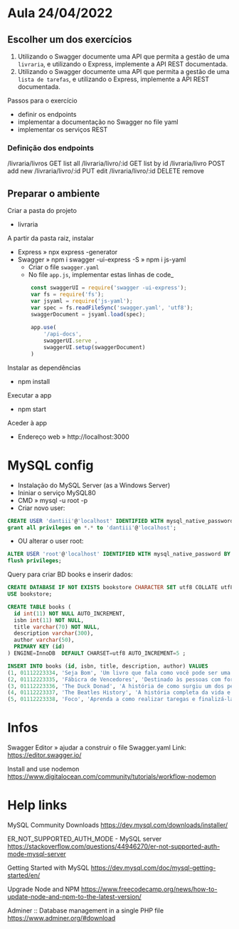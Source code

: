 # Aula 24/04/2022

## Escolher um dos exercícios

01. Utilizando o Swagger documente uma API que permita a gestão de uma `livraria`, e utilizando o Express, implemente a API REST documentada.
02. Utilizando o Swagger documente uma API que permita a gestão de uma `lista de tarefas`, e utilizando o Express, implemente a API REST documentada.

Passos para o exercício
- definir os endpoints
- implementar a documentação no Swagger no file yaml
- implementar os serviços REST

### Definição dos endpoints

/livraria/livros        GET list all
/livraria/livro/:id     GET list by id
/livraria/livro         POST add new
/livraria/livro/:id     PUT edit
/livraria/livro/:id     DELETE remove

## Preparar o ambiente

Criar a pasta do projeto
- livraria

A partir da pasta raiz, instalar
- Express » npx express -generator
- Swagger
    » npm i swagger -ui-express -S
    » npm i js-yaml
    - Criar o file `swagger.yaml`
    - No file `app.js`, implementar estas linhas de code_
    ```js
        const swaggerUI = require('swagger -ui-express');
        var fs = require('fs');
        var jsyaml = require('js-yaml');
        var spec = fs.readFileSync('swagger.yaml', 'utf8');
        swaggerDocument = jsyaml.load(spec);
        
        app.use(
            '/api-docs',
            swaggerUI.serve ,
            swaggerUI.setup(swaggerDocument)
        )
    ```

Instalar as dependências
- npm install

Executar a app
- npm start

Aceder à app
- Endereço web » http://localhost:3000

# MySQL config

- Instalação do MySQL Server (as a Windows Server)
- Ininiar o serviço MySQL80
- CMD » mysql -u root -p
- Criar novo user:
```sql
CREATE USER 'dantiii'@'localhost' IDENTIFIED WITH mysql_native_password BY 'dantiii';
grant all privileges on *.* to 'dantiii'@'localhost';
```
- OU alterar o user root:
```sql
ALTER USER 'root'@'localhost' IDENTIFIED WITH mysql_native_password BY 'password';
flush privileges;
```

Query para criar BD books e inserir dados:
```sql
CREATE DATABASE IF NOT EXISTS bookstore CHARACTER SET utf8 COLLATE utf8_general_ci;
USE bookstore;

CREATE TABLE books (
  id int(11) NOT NULL AUTO_INCREMENT,
  isbn int(11) NOT NULL,
  title varchar(70) NOT NULL,
  description varchar(300),
  author varchar(50),
  PRIMARY KEY (id)
) ENGINE=InnoDB  DEFAULT CHARSET=utf8 AUTO_INCREMENT=5 ;

INSERT INTO books (id, isbn, title, description, author) VALUES
(1, 01112223334, 'Seja Bom', 'Um livro que fala como você pode ser uma pessoa melhor.', 'Dante Marinho'),
(2, 01112223335, 'Fábicra de Vencedores', 'Destinado às pessoas com forte vertente empreendedora, ou que almejam essa conquista.', 'Janguiê Diniz'),
(3, 01112223336, 'The Duck Donad', 'A história de como surgiu um dos personagens mais caricatos que alguma vez já existiu.', 'Paul Erold'),
(4, 01112223337, 'The Beatles History', 'A história completa da vida e do surgimento do grupo que foi amado por todo o mundo.', NULL),
(5, 01112223338, 'Foco', 'Aprenda a como realizar taregas e finalizá-las.', NULL);
```

# Infos

Swagger Editor » ajudar a construir o file Swagger.yaml
Link: https://editor.swagger.io/

Install and use nodemon
https://www.digitalocean.com/community/tutorials/workflow-nodemon

# Help links

MySQL Community Downloads
https://dev.mysql.com/downloads/installer/

ER_NOT_SUPPORTED_AUTH_MODE - MySQL server
https://stackoverflow.com/questions/44946270/er-not-supported-auth-mode-mysql-server

Getting Started with MySQL
https://dev.mysql.com/doc/mysql-getting-started/en/

Upgrade Node and NPM
https://www.freecodecamp.org/news/how-to-update-node-and-npm-to-the-latest-version/

Adminer :: Database management in a single PHP file
https://www.adminer.org/#download
